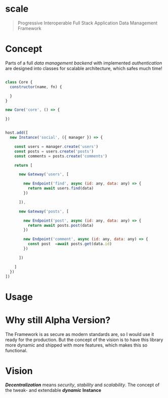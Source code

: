 # scale

> Progressive Interoperable Full Stack Application Data Management Framework

# Concept

Parts of a full *data management backend* with implemented *authentication* are designed into classes for scalable architecture, which safes much time!

```js

class Core {
  constructor(name, fn) {

  }
}

new Core('core', () => {

})

```

```js

host.add([
  new Instance('social', ({ manager }) => {

    const users = manager.create('users')
    const posts = users.create('posts')
    const comments = posts.create('comments')

    return [

      new Gateway('users', [

        new Endpoint('find', async (id: any, data: any) => {
          return await users.find(data)
        })

      ]),

      new Gateway('posts', [

        new Endpoint('post', async (id: any, data: any) => {
          return await posts.post(data)
        })

        new Endpoint('comment', async (id: any, data: any) => {
          const post  =await posts.get(data.id)
        })

      ])

    ]
  })
])

```


# Usage



# Why still Alpha Version?

The Framework is as secure as modern standards are, so I would use it ready for the production. But the concept of the vision is to have this library more dynamic and shipped with more features, which makes this so functional.

# Vision

***Decentralization*** means *security*, *stability* and *scalability*. The concept of the tweak- and extendable ***dynamic*** **Instance**
